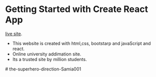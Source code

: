 # Getting Started with Create React App

 [live site](https://eloquent-edison-70fe44.netlify.app/).

 * This website is created with html,css, bootstarp and javaScript and react.
 * Online university addimation site.
 * Its a trusted site  by million students.
 

#   t h e - s u p e r h e r o - d i r e c t i o n - S a m i a 0 0 1  
 